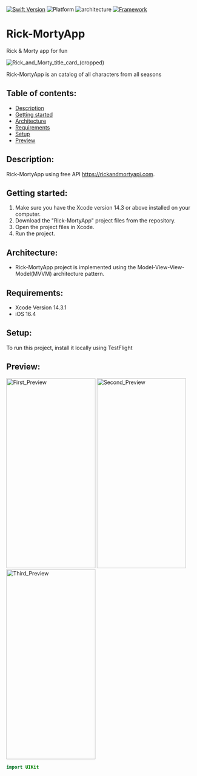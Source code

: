 
[![Swift Version][swift-image]][swift-url]
![Platform][platform-image]
![architecture]
[![Framework][framework-image]][framework-url]

# Rick-MortyApp
Rick &amp; Morty app for fun

![Rick_and_Morty_title_card_(cropped)](https://user-images.githubusercontent.com/62234354/211998622-bd61271e-ed25-44d1-ab87-6649019727de.png)

Rick-MortyApp is an catalog of all characters from all seasons

## Table of contents:
* [Description](#description)
* [Getting started](#getting-started)
* [Architecture](#architecture)
* [Requirements](#requirements)
* [Setup](#setup)
* [Preview](#preview)

## Description:
Rick-MortyApp using free API https://rickandmortyapi.com.

## Getting started:
1. Make sure you have the Xcode version 14.3 or above installed on your computer.
2. Download the "Rick-MortyApp" project files from the repository.
3. Open the project files in Xcode.
4. Run the project.

## Architecture:
* Rick-MortyApp project is implemented using the Model-View-View-Model(MVVM) architecture pattern.
 
## Requirements:
* Xcode Version 14.3.1
* iOS 16.4
	
## Setup:
To run this project, install it locally using TestFlight

## Preview:
<img src="https://github.com/hrezolit/Rick-MortyApp/assets/62234354/7340ba14-331b-46af-af76-0d3fbc208372" alt="First_Preview" width="235" height="500">


<img src="https://github.com/hrezolit/Rick-MortyApp/assets/62234354/3aaaabac-c583-49bd-a111-b7660a721dd9" alt="Second_Preview" width="235" height="500">


<img src="https://github.com/hrezolit/Rick-MortyApp/assets/62234354/085c6145-db68-47dd-94ff-70969eeca299" alt="Third_Preview" width="235" height="500">



```swift
import UIKit

```

[swift-image]: https://img.shields.io/badge/swift-5.8.1-orange.svg
[swift-url]: https://swift.org/
[platform-image]: https://img.shields.io/badge/iOS-grey.svg
[architecture]: https://img.shields.io/badge/MVVM-green.svg
[framework-image]: https://img.shields.io/badge/UIKit+SwiftUI-blue.svg
[framework-url]: https://developer.apple.com/documentation/uikit/
